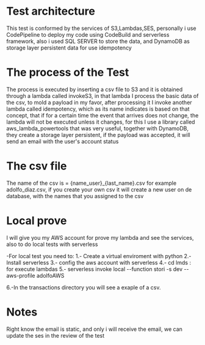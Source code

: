 <!--
title: 'Stori test'
description: ' This is a simple test for process data in csv and send a notification by email'
layout: Doc
framework: v2
platform: AWS
language: python 3.7
priority: 2
authorLink: 'https://github.com/serverless'
authorName: 'Serverless, inc.'
authorAvatar: 'https://avatars1.githubusercontent.com/u/13742415?s=200&v=4'
-->


# Test architecture
This test is conformed by the services of S3,Lambdas,SES, personally i use CodePipeline to deploy my code using CodeBuild and serverless framework, also i used SQL SERVER to store the data, and DynamoDB as storage layer persistent data for use idempotency

# The process of the Test

The process is executed by inserting a csv file to S3 and it is obtained through a lambda called invokeS3, in that lambda I process the basic data of the csv, to mold a payload in my favor, after processing it I invoke another lambda called idempotency, which as its name indicates is based on that concept, that if for a certain time the event that arrives does not change, the lambda will not be executed unless it changes, for this I use a library called aws_lambda_powertools that was very useful, together with DynamoDB, they create a storage layer persistent, if the payload was accepted, it will send an email with the user's account status


# The csv file
The name of the csv is = {name_user}_{last_name}.csv for example adolfo_diaz.csv, if you create your own csv it will create a new user on de database, with the names that you assigned to the csv



# Local prove

I will give you my AWS account for prove my lambda and see the services, also to do local tests with serverless

-For local test you need to:
1.- Create a virtual enviroment with python
2.- Install serverless
3.- config the aws account with serverless
4.- cd lmds : for execute lambdas
5.- serverless invoke local --function   stori -s dev --aws-profile adolfoAWS 

6.-In the transactions directory you will see a exaple of a csv.

# Notes

Right know the email is static, and only i will receive the email, we can update the ses in the review of the test







